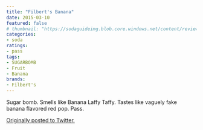 ```yaml
---
title: "Filbert's Banana"
date: 2015-03-10
featured: false
# thumbnail: "https://sodaguideimg.blob.core.windows.net/content/review/thumbs/filberts-banana.jpg"
categories:
- soda
ratings:
- pass
tags:
- SUGARBOMB
- Fruit
- Banana
brands:
- Filbert's
---
```


Sugar bomb. Smells like Banana Laffy Taffy. Tastes like vaguely fake banana flavored red pop. Pass.

[Originally posted to Twitter.](https://twitter.com/Cavorter/status/575356902001016834)

